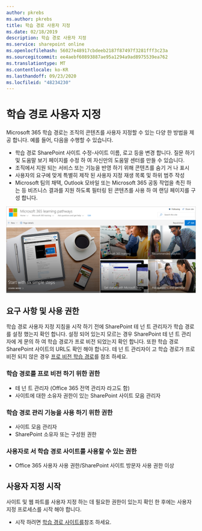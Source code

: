 ```yaml
---
author: pkrebs
ms.author: pkrebs
title: 학습 경로 사용자 지정
ms.date: 02/18/2019
description: 학습 경로 사용자 지정
ms.service: sharepoint online
ms.openlocfilehash: 56027e48917cbdeeb2187f87497f3281fff3c23a
ms.sourcegitcommit: ee4aebf60893887ae95a1294a9ad8975539ea762
ms.translationtype: MT
ms.contentlocale: ko-KR
ms.lasthandoff: 09/23/2020
ms.locfileid: "48234230"
---
```

# <a name="customize-learning-pathways"></a>학습 경로 사용자 지정

Microsoft 365 학습 경로는 조직의 콘텐츠를 사용자 지정할 수 있는 다양 한 방법을 제공 합니다. 예를 들어, 다음을 수행할 수 있습니다.  
- 학습 경로 SharePoint 사이트 수정-사이트 이름, 로고 등을 변경 합니다. 질문 하기 및 도움말 보기 페이지를 수정 하 여 자신만의 도움말 센터를 만들 수 있습니다. 
- 조직에서 지원 되는 서비스 또는 기능을 반영 하기 위해 콘텐츠를 숨기 거 나 표시 
- 사용자의 요구에 맞게 특별히 제작 된 사용자 지정 재생 목록 및 하위 범주 작성
- Microsoft 팀의 채택, Outlook 모바일 또는 Microsoft 365 공동 작업을 촉진 하는 등 비즈니스 결과를 지원 하도록 필터링 된 콘텐츠를 사용 하 여 랜딩 페이지를 구성 합니다.

![cg-introducing.png](media/cg-introducing.png)

## <a name="requirements-and-permissions"></a>요구 사항 및 사용 권한

학습 경로 사용자 지정 지침을 시작 하기 전에 SharePoint 테 넌 트 관리자가 학습 경로를 설정 했는지 확인 합니다. 설정 되어 있는지 모르는 경우 SharePoint 테 넌 트 관리자에 게 문의 하 여 학습 경로가 프로 비전 되었는지 확인 합니다. 또한 학습 경로 SharePoint 사이트의 URL도 확인 해야 합니다. 테 넌 트 관리자이 고 학습 경로가 프로 비전 되지 않은 경우 [프로 비전 학습 경로](custom_provision.md)를 참조 하세요. 

### <a name="permissions-to-provision-learning-pathways"></a>학습 경로를 프로 비전 하기 위한 권한

- 테 넌 트 관리자 (Office 365 전역 관리자 라고도 함)
- 사이트에 대한 소유자 권한이 있는 SharePoint 사이트 모음 관리자 

### <a name="permissions-to-use-learning-pathways-administration-features"></a>학습 경로 관리 기능을 사용 하기 위한 권한

- 사이트 모음 관리자
- SharePoint 소유자 또는 구성원 권한

### <a name="permissions-to-use-the-learning-pathways-site-as-a-user"></a>사용자로 서 학습 경로 사이트를 사용할 수 있는 권한

- Office 365 사용자 사용 권한/SharePoint 사이트 방문자 사용 권한 이상

## <a name="get-started-with-customization"></a>사용자 지정 시작
사이트 및 웹 파트를 사용자 지정 하는 데 필요한 권한이 있는지 확인 한 후에는 사용자 지정 프로세스를 시작 해야 합니다. 

- 시작 하려면 [학습 경로 사이트를](custom_goto.md)참조 하세요.